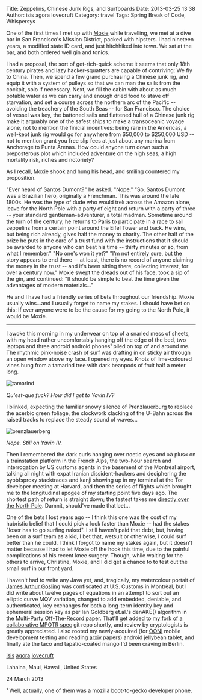 Title: Zeppelins, Chinese Junk Rigs, and Surfboards
Date: 2013-03-25 13:38
Author: isis agora lovecruft
Category: travel
Tags: Spring Break of Code, Whispersys

One of the first times I met up with [Moxie](https://twitter.com/moxie) while travelling, we met at a dive
bar in San Francisco's Mission District, packed with hipsters. I had nineteen years, a
modified state ID card, and just hitchhiked into town. We sat at the bar, and both ordered well gin and tonics. 

I had a proposal, the sort of get-rich-quick scheme it seems that only 18th century pirates and lazy hacker-squatters are capable of contriving: We fly to China. Then, we spend a few grand purchasing a Chinese junk rig, and equip it with a system of pulleys so that we can man the sails from the cockpit, solo if necessary. Next, we fill the cabin with about as much potable water as we can carry and enough dried food to stave off starvation, and set a course across the northern arc of the Pacific -- avoiding the treachery of the South Seas -- for San Francisco. The choice of vessel was key, the battoned sails and flattened hull of a Chinese junk rig make it arguably one of the safest ships to make a transoceanic voyage alone, not to mention the finicial incentives: being rare in the Americas, a well-kept junk rig would go for anywhere from $50,000 to $250,000 USD -- not to mention grant you free slip fees at just about any marina from Anchorage to Punta Arenas. How could anyone turn down such a preposterous plot which included adventure on the high seas, a high mortality risk, riches and notoriety?

As I recall, Moxie shook and hung his head, and smiling countered my proposition.

"Ever heard of Santos Dumont?" he asked.
"Nope."
"So. Santos Dumont was a Brazilian hero, originally a Frenchman. This was around the late 1800s. He was the type of dude who would trek across the Amazon alone, leave for the North Pole with a party of eight and return with a party of three -- your standard gentleman-adventurer, a total madman. Sometime around the turn of the century, he returns to Paris to participate in a race to sail zeppelins from a certain point around the Eifel Tower and back. He wins, but being rich already, gives half the money to charity. The other half of the prize he puts in the care of a trust fund with the instructions that it should be awarded to anyone who can beat his time -- thirty minutes or so, from what I remember."
"No one's won it yet?"
"I'm not entirely sure, but the story appears to end there -- at least, there is no record of anyone claiming the money in the trust -- and it's been sitting there, collecting interest, for over a century now." Moxie swept the dreads out of his face, took a sip of the gin, and continued: "It should be simple to beat the time given the advantages of modern materials..."

He and I have had a friendly series of bets throughout our friendship. Moxie usually wins...and I usually forget to name my stakes. I should have bet on this: If ever anyone were to be the cause for my going to the North Pole, it would be Moxie. 

-----------------


I awoke this morning in my underwear on top of a snarled mess of sheets, with my head rather uncomfortably hanging off the edge of the bed, two laptops and three android android phones¹ piled on top of and around me. The rhythmic pink-noise crash of surf was drafting in on sticky air through an open window above my face. I opened my eyes. Knots of lime-coloured vines hung from a tamarind tree with dark beanpods of fruit half a meter long. 

![tamarind](|filename|../images/2013/03/sboc/tamarind.jpg)

*Qu'est-que fuck? How did I get to Yavin IV?*  

I blinked, expecting the familiar snowy silence of Prenzlauerburg to replace the acerbic green foliage, the clockwork clacking of the U-Bahn across the raised tracks to replace the steady sound of waves...

![prenzlauerberg](|filename|../images/2013/03/sboc/eberswalderstrasse-prenzlauerberg-hinterof.jpg)

*Nope. Still on Yavin IV.*

Then I remembered the dark curls hanging over noetic eyes and »à plus« on a trainstation platform in the French Alps, the two-hour search and interrogation by US customs agents in the basement of the Montrèal airport, talking all night with expat Iranian dissident-hackers and deciphering the pyobfsproxy stacktraces and kanji showing up in my terminal at the Tor developer meeting at Harvard, and then the series of flights which brought me to the longitudinal apogee of my starting point five days ago. The shortest path of return is straight down; the fastest takes me [directly over the North Pole](http://www.distance.to/Honolulu_Berlin). Damnit, should've made that bet...

One of the bets I lost years ago -- I think this one was the cost of my hubristic belief that I could pick a lock faster than Moxie -- had the stakes "loser has to go surfing naked". I still haven't paid that debt, but, having been on a surf team as a kid, I bet that, wetsuit or otherwise, I could surf better than he could. I think I forgot to name my stakes again, but it doesn't matter because I had to let Moxie off the hook this time, due to the painful complications of his recent knee surgery. Though, while waiting for the others to arrive, Christine, Moxie, and I did get a chance to to test out the small surf in our front yard.

I haven't had to write any Java yet, and, tragically, my watercolour portait of [James Arthur Gosling](http://www.novosti.rs/upload/images/2011/03/3003j/james-gosling-java.jpg) was confiscated at U.S. Customs in Montrèal, but I did write about twelve pages of equations in an attempt to sort out an elliptic curve MQV variation, changed to add embedded, deniable, and authenticated, key exchanges for both a long-term identity key and ephemeral session key as per Ian Goldberg et.al.'s denAKE() algorithm in the [Multi-Party Off-The-Record paper](http://www.cypherpunks.ca/~iang/pubs/mpotr.pdf). That'll get added to [my fork of a collaborative MPOTR spec](https://github.com/isislovecruft/mpOTR) git repo shortly, and review by cryptologists is greatly appreciated. I also rooted my newly-acquired (for [OONI](https://ooni.torproject.org/) mobile development testing and reading [arxiv](http://arxiv.org/) papers) android jellybean tablet, and finally ate the taco and tapatio-coated mango I'd been craving in Berlin.

[isis](https://blog.patternsinthevoid.net) [agora](https://github.com/isislovecruft) [lovecruft](https://twitter.com/isislovecruft)

Lahaina, Maui, Hawaii, United States

24 March 2013



¹ Well, actually, one of them was a mozilla boot-to-gecko developer phone.